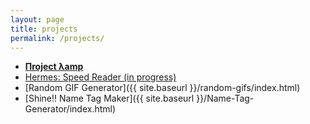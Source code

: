```yaml
---
layout: page
title: projects
permalink: /projects/
---
```


* **[Пroject λamp](http://project-lamp.org)**
* [Hermes: Speed Reader (in progress)](https://github.com/lazywithclass/hermes)
* [Random GIF Generator]({{ site.baseurl }}/random-gifs/index.html)
* [Shine!! Name Tag Maker]({{ site.baseurl }}/Name-Tag-Generator/index.html)
